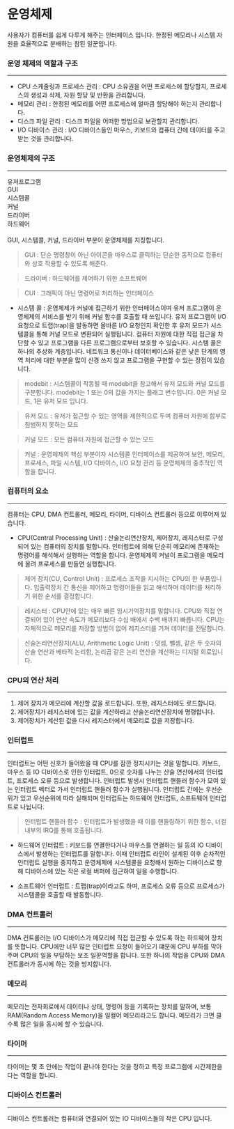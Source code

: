 # 운영체제
사용자가 컴퓨터를 쉽게 다루게 해주는 인터페이스 입니다. 한정된 메모리나 시스템 자원을 효율적으로 분배하는 참된 일꾼입니다.
### 운영 체제의 역할과 구조
***
* CPU 스케줄링과 프로세스 관리 : CPU 소유권을 어떤 프로세스에 할당할지, 프로세스의 생성과 삭제, 자원 할당 및 반환을 관리합니다.
* 메모리 관리 : 한정된 메모리를 어떤 프로세스에 얼마큼 할당해야 하는지 관리합니다.
* 디스크 파일 관리 : 디스크 파일을 어떠한 방법으로 보관할지 관리합니다.
* I/O 디바이스 관리 : I/O 디바이스들인 마우스, 키보드와 컴퓨터 간에 데이터를 주고 받는 것을 관리합니다.

### 운영체제의 구조
***
유저프로그램<br>GUI<br>시스템콜<br>커널<br>드라이버<br>하드웨어<br><br>GUI, 시스템콜, 커널, 드라이버 부분이 운영체제를 지칭합니다.

> GUI : 단순 명령창이 아닌 아이콘을 마우스로 클릭하는 단순한 동작으로 컴퓨터와 상호 작용할 수 있도록 해준다.

> 드라이버 : 하드웨어를 제어하기 위한 소프트웨어

> CUI : 그래픽이 아닌 명령어로 처리하는 인터페이스

* 시스템 콜 : 운영체제가 커널에 접근하기 위한 인터페이스이며 유저 프로그램이 운영체제의 서비스를 받기 위해 커널 함수를 호출할 때 쓰입니다. 유저 프로그램이 I/O 요청으로 트랩(trap)을 발동하면 올바른 I/O 요청인지 확인한 후 유저 모드가 시스템콜을 통해 커널 모드로 변환되어 실행됩니다. 컴퓨터 자원에 대한 직접 접근을 차단할 수 있고 프로그램을 다른 프로그램으로부터 보호할 수 있습니다. 시스템 콜은 하나의 추상화 계층입니다. 네트워크 통신이나 데이터베이스와 같은 낮은 단계의 영역 처리에 대한 부분을 많이 신경 쓰지 않고 프로그램을 구현할 수 있는 장점이 있습니다.

> modebit : 시스템콜이 작동될 때 modebit을 참고해서 유저 모드와 커널 모드를 구분합니다. modebit는 1 또는 0의 값을 가지는 플래그 변수입니다. 0은 커널 모드, 1은 유저 모드 입니다.

> 유저 모드 : 유저가 접근할 수 있는 영역을 제한적으로 두며 컴퓨터 자원에 함부로 침범하지 못하는 모드

> 커널 모드 : 모든 컴퓨터 자원에 접근할 수 있는 모드

> 커널 : 운영체제의 핵심 부분이자 시스템콜 인터페이스를 제공하며 보안, 메모리, 프로세스, 파일 시스템, I/O 디바이스, I/O 요청 관리 등 운영체제의 중추적인 역할을 합니다.

### 컴퓨터의 요소
***
컴퓨터는 CPU, DMA 컨트롤러, 메모리, 타이머, 디바이스 컨트롤러 등으로 이루어져 있습니다.

* CPU(Central Processing Unit) : 산술논리연산장치, 제어장치, 레지스터로 구성되어 있는 컴퓨터의 장치를 말합니다. 인터럽트에 의해 단순히 메모리에 존재하는 명령어를 해석해서 실행하는 역할을 합니다. 운영체제의 커널이 프로그램을 메모리에 올려 프로세스를 만들면 실행합니다.

> 제어 장치(CU, Control Unit) : 프로세스 조작을 지시하는 CPU의 한 부품입니다. 입출력장치 간 통신을 제어하고 명령어들을 읽고 해석하며 데이터를 처리하기 위한 순서를 결정합니다.

> 레지스터 : CPU안에 있는 매우 빠른 임시기억장치를 말합니다. CPU와 직접 연결되어 있어 연산 속도가 메모리보다 수십 배에서 수백 배까지 빠릅니다. CPU는 자체적으로 메모리를 저장할 방법이 없어 레지스터를 거쳐 데이터를 전달합니다.

> 산술논리연산장치(ALU, Arithmetic Logic Unit) : 덧셈, 뺄셈, 같은 두 숫자의 산술 연산과 베타적 논리함, 논리곱 같은 논리 연산을 계산하는 디지털 회로입니다.

### CPU의 연산 처리 
***
1. 제어 장치가 메모리에 계산할 값을 로드합니다. 또한, 레지스터에도 로드합니다.
2. 제어장치가 레지스터에 있는 값을 계산하라고 산술논리연산장치에 명령합니다.
3. 제어장치가 계산된 값을 다시 레지스터에서 메모리로 값을 저장합니다.

### 인터럽트 
***
인터럽트는 어떤 신호가 들어왔을 때 CPU를 잠깐 정지시키는 것을 말합니다. 키보드, 마우스 등 IO 디바이스로 인한 인터럽트, 0으로 숫자를 나누는 산술 연산에서의 인터럽트, 프로세스 오류 등으로 발생합니다. 인터럽트 발생시 인터럽트 핸들러 함수가 모여 있는 인터럽트 벡터로 가서 인터럽트 핸들러 함수가 실행됩니다. 인터럽트 간에는 우선순위가 있고 우선순위에 따라 실해되며 인터럽트는 하드웨어 인터럽트, 소프트웨어 인터럽트로 나뉩니다.

> 인터럽트 핸들러 함수 : 인터럽트가 발생했을 때 이를 핸들링하기 위한 함수, 너컬 내부의 IRQ를 통해 호출됩니다.

* 하드웨어 인터럽트 : 키보드를 연결한다거나 마우스를 연결하는 일 등의 IO 디바이스에서 발생하는 인터럽트를 말합니다. 이때 인터럽트 라인이 설계된 이후 순차적인 인터럽트 실행을 중지하고 운영체제에 시스템콜을 요청해서 원하는 디바이스로 향해 디바이스에 있는 작은 로컬 버퍼에 접근하여 일을 수행합니다.

* 소프트웨어 인터럽트 : 트랩(trap)이라고도 하며, 프로세스 오류 등으로 프로세스가 시스템콜을 호출할 때 발동합니다.

### DMA 컨트롤러
***
DMA 컨트롤러는 I/O 디바이스가 메모리에 직접 접근할 수 있도록 하는 하드웨어 장치를 뜻합니다. CPU에만 너무 많은 인터럽트 요청이 들어오기 떄문에 CPU 부하를 막아주며 CPU의 일을 부담하는 보조 일꾼역할을 합니다. 또한 하나의 작업을 CPU와 DMA 컨트롤러가 동시에 하는 것을 방지합니다.

### 메모리
***
메모리는 전자회로에서 데이터나 상태, 명령어 등을 기록하는 장치를 말하며, 보통 RAM(Random Access Memory)을 일컬어 메모리라고도 합니다. 메모리가 크면 클수록 많은 일을 동시에 할 수 있습니다.

### 타이머
***
타이머는 몇 초 안에는 작업이 끝나야 한다는 것을 정하고 특정 프로그램에 시간제한을 다는 역할을 합니다.

### 디바이스 컨트롤러
***
디바이스 컨트롤러는 컴퓨터와 연결되어 있는 IO 디바이스들의 작은 CPU 입니다.